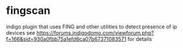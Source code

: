 # fingscan
indigo plugin that uses FING and other utilities to detect presence of ip devices
see https://forums.indigodomo.com/viewforum.php?f=166&sid=930a0fbb75a1efd6ca07b67371083571 for details
